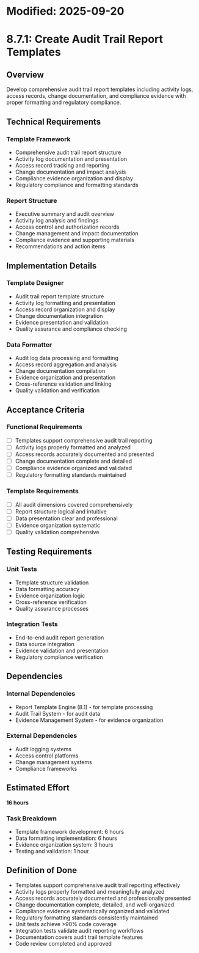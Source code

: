 # Modified: 2025-09-20

# 8.7.1: Create Audit Trail Report Templates

## Overview
Develop comprehensive audit trail report templates including activity logs, access records, change documentation, and compliance evidence with proper formatting and regulatory compliance.

## Technical Requirements

### Template Framework
- Comprehensive audit trail report structure
- Activity log documentation and presentation
- Access record tracking and reporting
- Change documentation and impact analysis
- Compliance evidence organization and display
- Regulatory compliance and formatting standards

### Report Structure
- Executive summary and audit overview
- Activity log analysis and findings
- Access control and authorization records
- Change management and impact documentation
- Compliance evidence and supporting materials
- Recommendations and action items

## Implementation Details

### Template Designer
- Audit trail report template structure
- Activity log formatting and presentation
- Access record organization and display
- Change documentation integration
- Evidence presentation and validation
- Quality assurance and compliance checking

### Data Formatter
- Audit log data processing and formatting
- Access record aggregation and analysis
- Change documentation compilation
- Evidence organization and presentation
- Cross-reference validation and linking
- Quality validation and verification

## Acceptance Criteria

### Functional Requirements
- [ ] Templates support comprehensive audit trail reporting
- [ ] Activity logs properly formatted and analyzed
- [ ] Access records accurately documented and presented
- [ ] Change documentation complete and detailed
- [ ] Compliance evidence organized and validated
- [ ] Regulatory formatting standards maintained

### Template Requirements
- [ ] All audit dimensions covered comprehensively
- [ ] Report structure logical and intuitive
- [ ] Data presentation clear and professional
- [ ] Evidence organization systematic
- [ ] Quality validation comprehensive

## Testing Requirements

### Unit Tests
- Template structure validation
- Data formatting accuracy
- Evidence organization logic
- Cross-reference verification
- Quality assurance processes

### Integration Tests
- End-to-end audit report generation
- Data source integration
- Evidence validation and presentation
- Regulatory compliance verification

## Dependencies

### Internal Dependencies
- Report Template Engine (8.1) - for template processing
- Audit Trail System - for audit data
- Evidence Management System - for evidence organization

### External Dependencies
- Audit logging systems
- Access control platforms
- Change management systems
- Compliance frameworks

## Estimated Effort
**16 hours**

### Task Breakdown
- Template framework development: 6 hours
- Data formatting implementation: 6 hours
- Evidence organization system: 3 hours
- Testing and validation: 1 hour

## Definition of Done
- Templates support comprehensive audit trail reporting effectively
- Activity logs properly formatted and meaningfully analyzed
- Access records accurately documented and professionally presented
- Change documentation complete, detailed, and well-organized
- Compliance evidence systematically organized and validated
- Regulatory formatting standards consistently maintained
- Unit tests achieve >90% code coverage
- Integration tests validate audit reporting workflows
- Documentation covers audit trail template features
- Code review completed and approved
